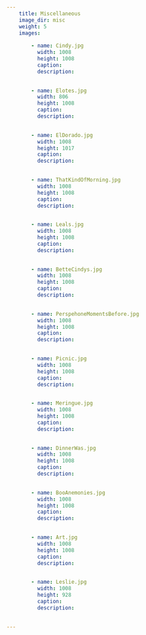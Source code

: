 ```yaml
---
    title: Miscellaneous
    image_dir: misc
    weight: 5 
    images:
        
        - name: Cindy.jpg
          width: 1008
          height: 1008
          caption:
          description:

        
        - name: Elotes.jpg
          width: 806
          height: 1008
          caption:
          description:

        
        - name: ElDorado.jpg
          width: 1008
          height: 1017
          caption:
          description:

        
        - name: ThatKindOfMorning.jpg
          width: 1008
          height: 1008
          caption:
          description:

        
        - name: Leals.jpg
          width: 1008
          height: 1008
          caption:
          description:

        
        - name: BetteCindys.jpg
          width: 1008
          height: 1008
          caption:
          description:

        
        - name: PerspehoneMomentsBefore.jpg
          width: 1008
          height: 1008
          caption:
          description:

        
        - name: Picnic.jpg
          width: 1008
          height: 1008
          caption:
          description:

        
        - name: Meringue.jpg
          width: 1008
          height: 1008
          caption:
          description:

        
        - name: DinnerWas.jpg
          width: 1008
          height: 1008
          caption:
          description:

        
        - name: BooAnemonies.jpg
          width: 1008
          height: 1008
          caption:
          description:

        
        - name: Art.jpg
          width: 1008
          height: 1008
          caption:
          description:

        
        - name: Leslie.jpg
          width: 1008
          height: 928
          caption:
          description:

        
---
```

    
